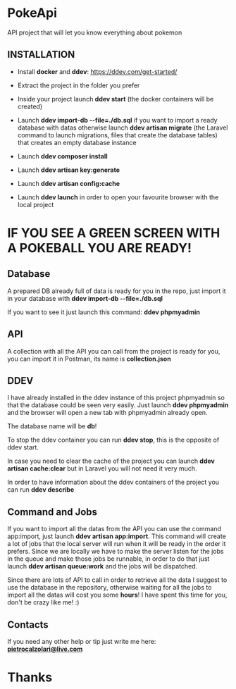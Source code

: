 # PokeApi

API project that will let you know everything about pokemon

## INSTALLATION

- Install **docker** and **ddev**: <https://ddev.com/get-started/>

- Extract the project in the folder you prefer

- Inside your project launch **ddev start** (the docker containers will be created)

- Launch **ddev import-db --file=./db.sql** if you want to import a ready database with datas otherwise launch **ddev artisan migrate** (the Laravel command to launch migrations, files that create the database tables) that creates an empty database instance
- Launch **ddev composer install**
- Launch **ddev artisan key:generate**
- Launch **ddev artisan config:cache**
- Launch **ddev launch** in order to open your favourite browser with the
local project

# IF YOU SEE A GREEN SCREEN WITH A POKEBALL YOU ARE READY!

## Database
A prepared DB already full of data is ready for you in the repo, just import it in your database with
**ddev import-db --file=./db.sql**

If you want to see it just launch this command:
**ddev phpmyadmin**

## API
A collection with all the API you can call from the project is ready for you, you can import it in Postman, its name is **collection.json**

## DDEV
I have already installed in the ddev instance of this project phpmyadmin so that the database could be seen very easily. Just launch **ddev phpmyadmin** and the browser will open a new tab with phpmyadmin already open. 

The database name will be **db**!

To stop the ddev container you can run **ddev stop**, this is the opposite of ddev start. 

In case you need to clear the cache of the project you can launch **ddev artisan cache:clear** but in Laravel you will not need it very much.

In order to have information about the ddev containers of the project you can run **ddev describe**

## Command and Jobs
If you want to import all the datas from the API you can use the command app:import, just launch **ddev artisan app:import**. This command will create a lot of jobs that the local server will run when it will be ready in the order it prefers. Since we are locally we have to make the server listen for the jobs in the queue and make those jobs be runnable, in order to do that just launch **ddev artisan queue:work** and the jobs will be dispatched.

Since there are lots of API to call in order to retrieve all the data I suggest to use the database in the repository, otherwise waiting for all the jobs to import all the datas will cost you some **hours**! I have spent this time for you, don't be crazy like me! :)

## Contacts
If you need any other help or tip just write me here:
**pietrocalzolari@live.com**

# Thanks
